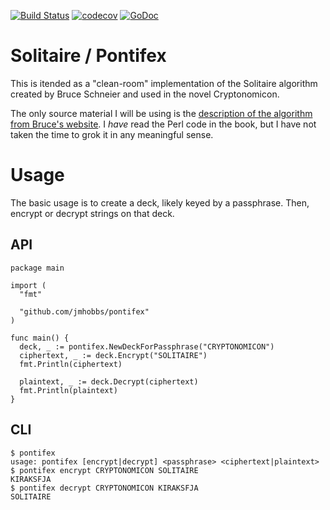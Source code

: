 [![Build Status](https://travis-ci.org/jmhobbs/pontifex.svg?branch=master)](https://travis-ci.org/jmhobbs/pontifex) [![codecov](https://codecov.io/gh/jmhobbs/pontifex/branch/master/graph/badge.svg)](https://codecov.io/gh/jmhobbs/pontifex) [![GoDoc](https://godoc.org/github.com/jmhobbs/pontifex?status.svg)](https://godoc.org/github.com/jmhobbs/pontifex)

# Solitaire / Pontifex

This is itended as a "clean-room" implementation of the Solitaire algorithm created by Bruce Schneier and used in the novel Cryptonomicon.

The only source material I will be using is the [description of the algorithm from Bruce's website](https://www.schneier.com/academic/solitaire/).  I _have_ read the Perl code in the book, but I have not taken the time to grok it in any meaningful sense.

# Usage

The basic usage is to create a deck, likely keyed by a passphrase. Then, encrypt or decrypt strings on that deck.

## API

    package main

    import (
      "fmt"

      "github.com/jmhobbs/pontifex"
    )

    func main() {
      deck, _ := pontifex.NewDeckForPassphrase("CRYPTONOMICON")
      ciphertext, _ := deck.Encrypt("SOLITAIRE")
      fmt.Println(ciphertext)

      plaintext, _ := deck.Decrypt(ciphertext)
      fmt.Println(plaintext)
    }

## CLI

    $ pontifex
    usage: pontifex [encrypt|decrypt] <passphrase> <ciphertext|plaintext>
    $ pontifex encrypt CRYPTONOMICON SOLITAIRE
    KIRAKSFJA
    $ pontifex decrypt CRYPTONOMICON KIRAKSFJA
    SOLITAIRE


